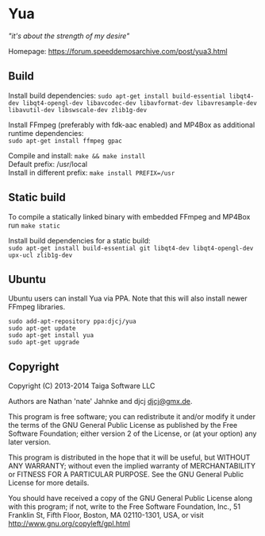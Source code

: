 Yua
===
*"it's about the strength of my desire"*

Homepage: https://forum.speeddemosarchive.com/post/yua3.html


Build
-----
Install build dependencies: `sudo apt-get install build-essential libqt4-dev libqt4-opengl-dev libavcodec-dev libavformat-dev libavresample-dev libavutil-dev libswscale-dev zlib1g-dev`

Install FFmpeg (preferably with fdk-aac enabled) and MP4Box as additional runtime dependencies:<br>
`sudo apt-get install ffmpeg gpac`

Compile and install: `make && make install`<br>
Default prefix: /usr/local<br>
Install in different prefix: `make install PREFIX=/usr`


Static build
------------
To compile a statically linked binary with embedded FFmpeg and MP4Box run `make static`

Install build dependencies for a static build:<br>
`sudo apt-get install build-essential git libqt4-dev libqt4-opengl-dev upx-ucl zlib1g-dev`


Ubuntu
------
Ubuntu users can install Yua via PPA.
Note that this will also install newer FFmpeg libraries.
```
sudo add-apt-repository ppa:djcj/yua
sudo apt-get update
sudo apt-get install yua
sudo apt-get upgrade
```


Copyright
---------
Copyright (C) 2013-2014 Taiga Software LLC

Authors are Nathan 'nate' Jahnke and djcj <djcj@gmx.de>.

This program is free software; you can redistribute it and/or modify
it under the terms of the GNU General Public License as published by
the Free Software Foundation; either version 2 of the License, or
(at your option) any later version.

This program is distributed in the hope that it will be useful,
but WITHOUT ANY WARRANTY; without even the implied warranty of
MERCHANTABILITY or FITNESS FOR A PARTICULAR PURPOSE. See the
GNU General Public License for more details.

You should have received a copy of the GNU General Public License along
with this program; if not, write to the Free Software Foundation, Inc.,
51 Franklin St, Fifth Floor, Boston, MA 02110-1301, USA, or visit
http://www.gnu.org/copyleft/gpl.html

